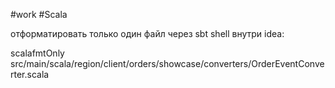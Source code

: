 
#work 
#Scala 

отформатировать только один файл через sbt shell внутри idea:

scalafmtOnly src/main/scala/region/client/orders/showcase/converters/OrderEventConverter.scala
